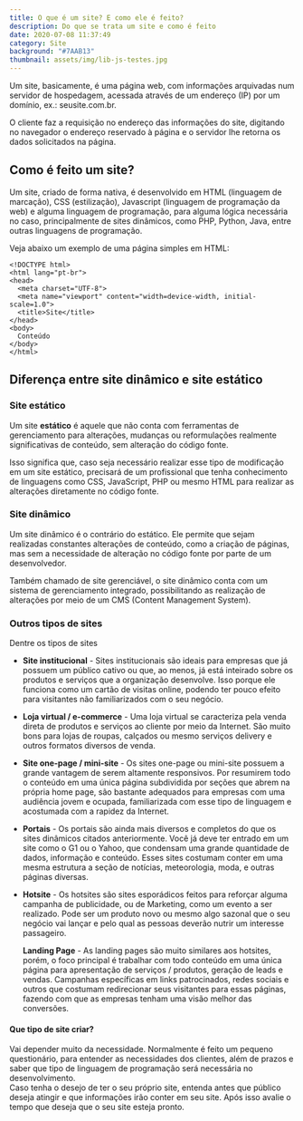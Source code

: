 ```yaml
---
title: O que é um site? E como ele é feito?
description: Do que se trata um site e como é feito
date: 2020-07-08 11:37:49
category: Site
background: "#7AAB13"
thumbnail: assets/img/lib-js-testes.jpg
---
```

Um site, basicamente, é uma página web, com informações arquivadas num servidor de hospedagem, acessada através de um endereço (IP) por um domínio, ex.: seusite.com.br.

O cliente faz a requisição no endereço das informações do site, digitando no navegador o endereço reservado à página e o servidor lhe retorna os dados solicitados na página.

## Como é feito um site?

Um site, criado de forma nativa, é desenvolvido em HTML (linguagem de marcação), CSS (estilização), Javascript (linguagem de programação da web) e alguma linguagem de programação, para alguma lógica necessária no caso, principalmente de sites dinâmicos, como PHP, Python, Java, entre outras linguagens de programação.

Veja abaixo um exemplo de uma página simples em HTML:

```razor
<!DOCTYPE html>
<html lang="pt-br">
<head>
  <meta charset="UTF-8">
  <meta name="viewport" content="width=device-width, initial-scale=1.0">
  <title>Site</title>
</head>
<body>
  Conteúdo
</body>
</html>
```

## Diferença entre site dinâmico e site estático

### Site estático

Um site **estático** é aquele que não conta com ferramentas de gerenciamento para alterações, mudanças ou reformulações realmente significativas de conteúdo, sem alteração do código fonte.

Isso significa que, caso seja necessário realizar esse tipo de modificação em um site estático, precisará de um profissional que tenha conhecimento de linguagens como CSS, JavaScript, PHP ou mesmo HTML para realizar as alterações diretamente no código fonte.

### Site dinâmico

Um site dinâmico é o contrário do estático. Ele permite que sejam realizadas constantes alterações de conteúdo, como a criação de páginas, mas sem a necessidade de alteração no código fonte por parte de um desenvolvedor.

Também chamado de site gerenciável, o site dinâmico conta com um sistema de gerenciamento integrado, possibilitando as realização de alterações por meio de um CMS (Content Management System).

### Outros tipos de sites

Dentre os tipos de sites

* **Site institucional** - Sites institucionais são ideais para empresas que já possuem um público cativo ou que, ao menos, já está inteirado sobre os produtos e serviços que a organização desenvolve. Isso porque ele funciona como um cartão de visitas online, podendo ter pouco efeito para visitantes não familiarizados com o seu negócio.
* **Loja virtual / e-commerce** - Uma loja virtual se caracteriza pela venda direta de produtos e serviços ao cliente por meio da Internet. São muito bons para lojas de roupas, calçados ou mesmo serviços delivery e outros formatos diversos de venda.


* **Site one-page / mini-site** - Os sites one-page ou mini-site possuem a grande vantagem de serem altamente responsivos. Por resumirem todo o conteúdo em uma única página subdividida por seções que abrem na própria home page, são bastante adequados para empresas com uma audiência jovem e ocupada, familiarizada com esse tipo de linguagem e acostumada com a rapidez da Internet.


* **Portais** - Os portais são ainda mais diversos e completos do que os sites dinâmicos citados anteriormente. Você já deve ter entrado em um site como o G1 ou o Yahoo, que condensam uma grande quantidade de dados, informação e conteúdo. Esses sites costumam conter em uma mesma estrutura a seção de notícias, meteorologia, moda, e outras páginas diversas.


* **Hotsite** - Os hotsites são sites esporádicos feitos para reforçar alguma campanha de publicidade, ou de Marketing, como um evento a ser realizado. Pode ser um produto novo ou mesmo algo sazonal que o seu negócio vai lançar e pelo qual as pessoas deverão nutrir um interesse passageiro.



  **Landing Page** - As landing pages são muito similares aos hotsites, porém, o foco principal é trabalhar com todo conteúdo em uma única página para apresentação de serviços / produtos, geração de leads e vendas. Campanhas específicas em links patrocinados, redes sociais e outros que costumam redirecionar seus visitantes para essas páginas, fazendo com que as empresas tenham uma visão melhor das conversões.



#### Que tipo de site criar?

Vai depender muito da necessidade. Normalmente é feito um pequeno questionário, para entender as necessidades dos clientes, além de prazos e saber que tipo de linguagem de programação será necessária no desenvolvimento. \
Caso tenha o desejo de ter o seu próprio site, entenda antes que público deseja atingir e que informações irão conter em seu site. Após isso avalie o tempo que deseja que o seu site esteja pronto.